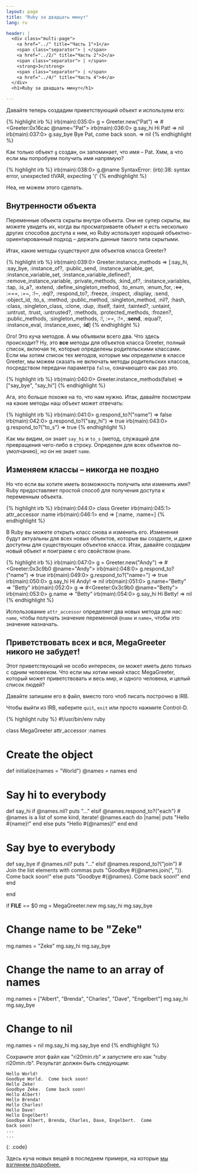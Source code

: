 ```yaml
---
layout: page
title: "Ruby за двадцать минут"
lang: ru

header: |
  <div class="multi-page">
    <a href="../" title="Часть 1">1</a>
    <span class="separator"> | </span>
    <a href="../2/" title="Часть 2">2</a>
    <span class="separator"> | </span>
    <strong>3</strong>
    <span class="separator"> | </span>
    <a href="../4/" title="Часть 4">4</a>
  </div>
  <h1>Ruby за двадцать минут</h1>

---
```


Давайте теперь создадим приветствующий объект и используем его:

{% highlight irb %}
irb(main):035:0> g = Greeter.new("Pat")
=> #<Greeter:0x16cac @name="Pat">
irb(main):036:0> g.say_hi
Hi Pat!
=> nil
irb(main):037:0> g.say_bye
Bye Pat, come back soon.
=> nil
{% endhighlight %}

Как только объект `g` создан, он запоминает, что имя – Pat. Хмм, а что
если мы попробуем получить имя напрямую?

{% highlight irb %}
irb(main):038:0> g.@name
SyntaxError: (irb):38: syntax error, unexpected tIVAR, expecting '('
{% endhighlight %}

Неа, не можем этого сделать.

## Внутренности объекта

Переменные объекта скрыты внутри объекта. Они не супер скрыты, вы можете
увидеть их, когда вы просматриваете объект и есть несколько других
способов доступа к ним, но Ruby использует хороший
объектно-ориентированный подход – держать данные такого типа скрытыми.

Итак, какие методы существуют для объектов класса Greeter?

{% highlight irb %}
irb(main):039:0> Greeter.instance_methods
=> [:say_hi, :say_bye, :instance_of?, :public_send,
    :instance_variable_get, :instance_variable_set,
    :instance_variable_defined?, :remove_instance_variable,
    :private_methods, :kind_of?, :instance_variables, :tap,
    :is_a?, :extend, :define_singleton_method, :to_enum,
    :enum_for, :<=>, :===, :=~, :!~, :eql?, :respond_to?,
    :freeze, :inspect, :display, :send, :object_id, :to_s,
    :method, :public_method, :singleton_method, :nil?, :hash,
    :class, :singleton_class, :clone, :dup, :itself, :taint,
    :tainted?, :untaint, :untrust, :trust, :untrusted?, :methods,
    :protected_methods, :frozen?, :public_methods,
    :singleton_methods, :!, :==, :!=, :__send__, :equal?,
    :instance_eval, :instance_exec, :__id__]
{% endhighlight %}

Ого! Это куча методов. А мы объявили всего два. Что здесь происходит?
Ну, это **все** методы для объектов класса Greeter, полный список,
включая те, которые определены родительскими классами. Если мы хотим
список тех методов, которые мы определили в классе Greeter, мы можем
сказать не включать методы родительских классов, посредством передачи
параметра `false`, означающего как раз это.

{% highlight irb %}
irb(main):040:0> Greeter.instance_methods(false)
=> ["say_bye", "say_hi"]
{% endhighlight %}

Ага, это больше похоже на то, что нам нужно. Итак, давайте посмотрим на
какие методы наш объект может отвечать:

{% highlight irb %}
irb(main):041:0> g.respond_to?("name")
=> false
irb(main):042:0> g.respond_to?("say_hi")
=> true
irb(main):043:0> g.respond_to?("to_s")
=> true
{% endhighlight %}

Как мы видим, он знает `say_hi` и `to_s` (метод, служащий для
превращения чего-либо в строку. Определен для всех объектов
по-умолчанию), но он не знает `name`.

## Изменяем классы – никогда не поздно

Но что если вы хотите иметь возможность получить или изменить имя? Ruby
предоставляет простой способ для получения доступа к переменным объекта.

{% highlight irb %}
irb(main):044:0> class Greeter
irb(main):045:1>   attr_accessor :name
irb(main):046:1> end
=> [:name, :name=]
{% endhighlight %}

В Ruby вы можете открыть класс снова и изменить его. Изменения будут
актуальны для всех новых объектов, которые вы создаете, и даже доступны
для существующих объектов класса. Итак, давайте создадим новый объект и
поиграем с его свойством `@name`.

{% highlight irb %}
irb(main):047:0> g = Greeter.new("Andy")
=> #<Greeter:0x3c9b0 @name="Andy">
irb(main):048:0> g.respond_to?("name")
=> true
irb(main):049:0> g.respond_to?("name=")
=> true
irb(main):050:0> g.say_hi
Hi Andy!
=> nil
irb(main):051:0> g.name="Betty"
=> "Betty"
irb(main):052:0> g
=> #<Greeter:0x3c9b0 @name="Betty">
irb(main):053:0> g.name
=> "Betty"
irb(main):054:0> g.say_hi
Hi Betty!
=> nil
{% endhighlight %}

Использование `attr_accessor` определяет два новых метода для нас:
`name`, чтобы получать значение переменной `@name` и `name=`, чтобы это
значение назначать.

## Приветствовать всех и вся, MegaGreeter никого не забудет!

Этот приветствующий не особо интересен, он может иметь дело только с
одним человеком. Что если мы хотим некий класс MegaGreeter, который
может приветствовать и весь мир, и одного человека, и целый список
людей?

Давайте запишем его в файл, вместо того чтоб писать построчно в IRB.

Чтобы выйти из IRB, наберите `quit`, `exit` или просто нажмите
Control-D.

{% highlight ruby %}
#!/usr/bin/env ruby

class MegaGreeter
  attr_accessor :names

  # Create the object
  def initialize(names = "World")
    @names = names
  end

  # Say hi to everybody
  def say_hi
    if @names.nil?
      puts "..."
    elsif @names.respond_to?("each")
      # @names is a list of some kind, iterate!
      @names.each do |name|
        puts "Hello #{name}!"
      end
    else
      puts "Hello #{@names}!"
    end
  end

  # Say bye to everybody
  def say_bye
    if @names.nil?
      puts "..."
    elsif @names.respond_to?("join")
      # Join the list elements with commas
      puts "Goodbye #{@names.join(", ")}.  Come back soon!"
    else
      puts "Goodbye #{@names}.  Come back soon!"
    end
  end

end


if __FILE__ == $0
  mg = MegaGreeter.new
  mg.say_hi
  mg.say_bye

  # Change name to be "Zeke"
  mg.names = "Zeke"
  mg.say_hi
  mg.say_bye

  # Change the name to an array of names
  mg.names = ["Albert", "Brenda", "Charles",
    "Dave", "Engelbert"]
  mg.say_hi
  mg.say_bye

  # Change to nil
  mg.names = nil
  mg.say_hi
  mg.say_bye
end
{% endhighlight %}

Сохраните этот файл как "ri20min.rb" и запустите его как "ruby
ri20min.rb". Результат должен быть следующим:

    Hello World!
    Goodbye World.  Come back soon!
    Hello Zeke!
    Goodbye Zeke.  Come back soon!
    Hello Albert!
    Hello Brenda!
    Hello Charles!
    Hello Dave!
    Hello Engelbert!
    Goodbye Albert, Brenda, Charles, Dave, Engelbert.  Come
    back soon!
    ...
    ...
{: .code}

Здесь куча новых вещей в последнем примере, на которые [мы взглянем
подробнее.](../4/)

